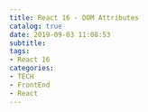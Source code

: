 ```yaml
---
title: React 16 - DOM Attributes
catalog: true
date: 2019-09-03 11:08:53
subtitle:
tags:
- React 16
categories:
- TECH
- FrontEnd
- React
---
```

